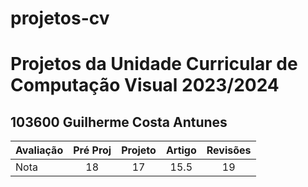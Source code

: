# projetos-cv
<h1>Projetos da Unidade Curricular de Computação Visual 2023/2024</h1>
<h2>
103600 Guilherme Costa Antunes
</h2>

| Avaliação | Pré Proj | Projeto | Artigo | Revisões |
| ------- | :-: | :-: | :-: | :-: |
| Nota | 18 | 17 | 15.5 | 19 |

